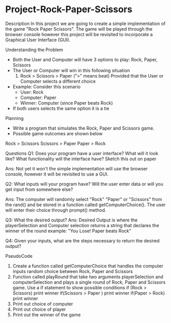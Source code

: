 # Project-Rock-Paper-Scissors

Description
In this project we are going to create a simple implementation of the game "Rock Paper Scissors".
The game will be played through the browser console however this project will be revisited to incorporate a 
Graphical User Interface (GUI).

Understanding the Problem
* Both the User and Computer will have 3 options to play: Rock, Paper, Scissors
* The User or Computer will win in this following situation
  1. Rock > Scissors > Paper (">" means beat)
  Provided that the User or Computer selects a different choice
* Example: Consider this scenario
  * User: Rock 
  * Computer: Paper
  * Winner: Computer (since Paper beats Rock)
* If both users selects the same option it is a tie


Planning
* Write a program that simulates the Rock, Paper and Scissors game.
* Possible game outcomes are shown below

Rock > Scissors
Scissors > Paper
Paper > Rock


Questions 
Q1: Does your program have a user interface? What will it look like? 
    What functionality will the interface have? Sketch this out on paper

Ans: Not yet it won't the simple implementation will use the browser console, however it will be revisited to use
     a GUI.

Q2: What inputs will your program have? Will the user enter data or will you get input from somewhere else?

Ans: The computer will randomly select  "Rock" "Paper" or "Scissors" from the rand() and be stored in a function
     called getComputerChoice(). The user will enter their choice through prompt() method.

Q3: What the desired output?
Ans: Desired Output is where the playerSelection and Computer selection returns a string that declares the winner of the 
round example: "You Lose! Paper beats Rock"

Q4: Given your inputs, what are the steps necessary to return the desired output?

PseudoCode
1. Create a function called getComputerChoice that handles the computer inputs random choice between Rock, Paper and 
   Scissors
2. Function called playRound that take two arguments playerSelection and computerSelection and plays a single round of
   Rock, Paper and Scissors game.
   Use a if statement to show possible conditions
   if (Rock > Scissors) print winner
   if(Scissors > Paper ) print winner
   if(Paper > Rock) print winner
3. Print out choice of computer
4. Print out choice of player
5. Print out the winner of the game
